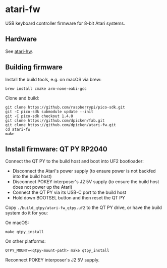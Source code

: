 # atari-fw

USB keyboard controller firmware for 8-bit Atari systems.

## Hardware

See [atari-hw](https://github.com/dpicken/atari-hw).

## Building firmware

Install the build tools, e.g. on macOS via brew:

```
brew install cmake arm-none-eabi-gcc
```

Clone and build:

```
git clone https://github.com/raspberrypi/pico-sdk.git
git -C pico-sdk submodule update --init
git -C pico-sdk checkout 1.4.0
git clone https://github.com/dpicken/fab.git
git clone https://github.com/dpicken/atari-fw.git
cd atari-fw
make
```

## Install firmware: QT PY RP2040

Connect the QT PY to the build host and boot into UF2 bootloader:

- Disconnect the Atari's power supply (to ensure power is not backfed into the build host)
- Disconnect POKEY interposer's J2 5V supply (to ensure the build host does not power up the Atari)
- Connect the QT PY via its USB-C port to the build host
- Hold down BOOTSEL button and then reset the QT PY

Copy `./build_qtpy/atari-fw_qtpy.uf2` to the QT PY drive, or have the build system do it for you:

On macOS:

```
make qtpy_install
```

On other platforms:

```
QTPY_MOUNT=<qtpy-mount-path> make qtpy_install
```

Reconnect POKEY interposer's J2 5V supply.
